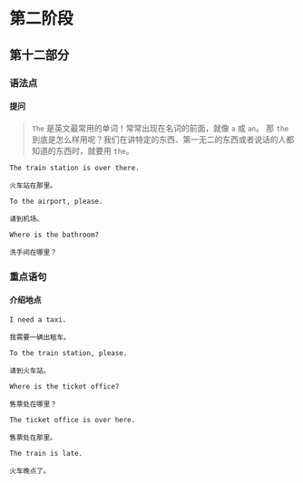 # 第二阶段

## 第十二部分

### 语法点

#### 提问

> `The` 是英文最常用的单词！常常出现在名词的前面，就像 `a` 或 `an`。
> 那 `the` 到底是怎么样用呢？我们在讲特定的东西、第一无二的东西或者说话的人都知道的东西时，就要用 `the`。

```text
The train station is over there.

火车站在那里。
```

```text
To the airport, please.

请到机场。
```

```text
Where is the bathroom?

洗手间在哪里？
```

### 重点语句

#### 介绍地点

```text
I need a taxi.

我需要一辆出租车。
```

```text
To the train station, please.

请到火车站。
```

```text
Where is the ticket office?

售票处在哪里？
```

```text
The ticket office is over here.

售票处在那里。
```

```text
The train is late.

火车晚点了。
```

